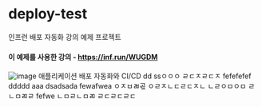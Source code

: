 # deploy-test
인프런 배포 자동화 강의 예제 프로젝트

#### 이 예제를 사용한 강의 - https://inf.run/WUGDM
![image](https://github.com/lleellee0/application-deploy-advanced/assets/14347593/96691c72-a4d7-4dec-ab1c-1d0d4859fdcb)
애플리케이션 배포 자동화와 CI/CD
dd
ssㅇㅇㅇ
ㄹㄷㅈㄹㄷㅈ
fefefefef
ddddd
aaa
dsadsada
fewafwea
ㅇㅈㅂㄼ곣
ㅇㄹㅈㄴㄷㄹㄷㅈㄴ
ㄴㄹㅇㅁㅇㅁ
ㄹㄴㅁㄻㄹ
fefwe
ㄴㅁㄹㄴㅁㄻ
ㄹㄷㄹㄷㄹㄷ
